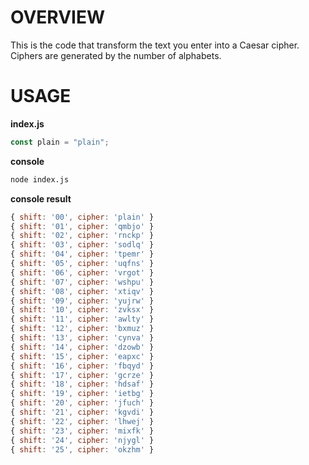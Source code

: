 # OVERVIEW

This is the code that transform the text you enter into a Caesar cipher.
Ciphers are generated by the number of alphabets.

# USAGE

**index.js**

```js
const plain = "plain";
```

**console**

```sh
node index.js
```

**console result**

```js
{ shift: '00', cipher: 'plain' }
{ shift: '01', cipher: 'qmbjo' }
{ shift: '02', cipher: 'rnckp' }
{ shift: '03', cipher: 'sodlq' }
{ shift: '04', cipher: 'tpemr' }
{ shift: '05', cipher: 'uqfns' }
{ shift: '06', cipher: 'vrgot' }
{ shift: '07', cipher: 'wshpu' }
{ shift: '08', cipher: 'xtiqv' }
{ shift: '09', cipher: 'yujrw' }
{ shift: '10', cipher: 'zvksx' }
{ shift: '11', cipher: 'awlty' }
{ shift: '12', cipher: 'bxmuz' }
{ shift: '13', cipher: 'cynva' }
{ shift: '14', cipher: 'dzowb' }
{ shift: '15', cipher: 'eapxc' }
{ shift: '16', cipher: 'fbqyd' }
{ shift: '17', cipher: 'gcrze' }
{ shift: '18', cipher: 'hdsaf' }
{ shift: '19', cipher: 'ietbg' }
{ shift: '20', cipher: 'jfuch' }
{ shift: '21', cipher: 'kgvdi' }
{ shift: '22', cipher: 'lhwej' }
{ shift: '23', cipher: 'mixfk' }
{ shift: '24', cipher: 'njygl' }
{ shift: '25', cipher: 'okzhm' }
```
